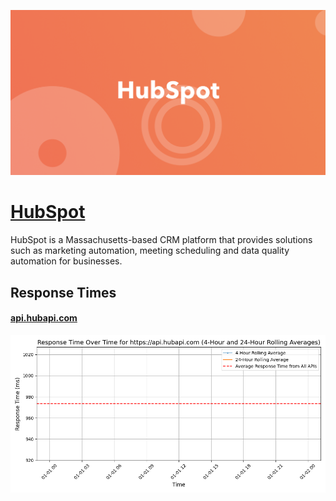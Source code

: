 [![Visit HubSpot](imagePreview.png)](https://hubspot.com)

# [HubSpot](https://hubspot.com)

HubSpot is a Massachusetts-based CRM platform that provides solutions such as marketing automation, meeting scheduling and data quality automation for businesses.

## Response Times

#### [api.hubapi.com](https://api.hubapi.com)

![api.hubapi.com](response-time-charts/6170692e6875626170692e636f6d.png)
